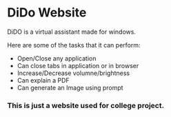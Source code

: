 # DiDo Website

DiDO is a virtual assistant made for windows. 

Here are some of the tasks that it can perform:

- Open/Close any application
- Can close tabs in application or in browser
- Increase/Decrease volumne/brightness
- Can explain a PDF
- Can generate an Image using prompt

### This is just a website used for college project.
